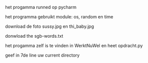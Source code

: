 het progamma runned op pycharm  

het programma gebruikt module: os, random en time

download de foto sussy.jpg en thi_baby.jpg

donwload the sgb-words.txt

het progamma zelf is te vinden in WerktNuWel en heet opdracht.py

geef in 7de line uw current directory


